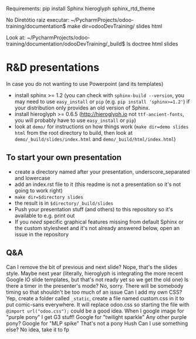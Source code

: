 Requirements:
pip install Sphinx hieroglyph sphinx_rtd_theme


No Diretótio raiz executar:
~/PycharmProjects/odoo-training/documentation$ make dir=odooDevTraining/ slides html


Look at:
~/PycharmProjects/odoo-training/documentation/odooDevTraining/_build$ ls
doctree html  slides


R&D presentations
=================================

In case you do not wanting to use Powerpoint (and its templates)

* install sphinx >= 1.2 (you can check with ``sphinx-build --version``, you
  may need to use ``easy_install`` or ``pip``
  (e.g. ``pip install 'sphinx>=1.2'``) if your distribution only provides an
  old version of Sphinx.
* install hieroglyph >= 0.6.5 (http://hieroglyph.io not ``ttf-ancient-fonts``,
  you will probably have to use ``easy_install`` or ``pip``)
* look at `demo/` for instructions on how things work (``make dir=demo slides 
  html`` from the root directory to build, then look at
  ``demo/_build/slides/index.html`` and ``demo/_build/html/index.html``)

To start your own presentation
------------------------------

* create a directory named after your presentation, underscore_separated and
  lowercase
* add an index.rst file to it (this readme is not a presentation so it's not
  going to work right)
* ``make dir=$directory slides``
* the result is in ``$directory/_build/slides``
* Push your presentation stuff (and others) to this repository so it's 
  available to e.g. print out
* If you *need* specific graphical features missing from default Sphinx or
  the custom stylesheet and it's not already answered below, open an issue
  in the repository

Q&A
---

Can I remove the bit of previous and next slide?
    Nope, that's the slides style. Maybe next year (literally, hieroglyph
    is integrating the more recent Google IO slide templates, but that's
    not ready yet so we get the old one)
Is there a timer in the presenter's mode?
    No, sorry. There will be somebody timing so that shouldn't be too
    much of an issue
Can I add my own CSS?
    Yep, create a folder called ``_static``, create a file named custom.css in
    it to put comic-sans everywhere. It will replace odoo.css so starting the
    file with ``@import url("odoo.css");`` could be a good idea.
When I google image for "purple pony" I get G3 stuff!
    Google for "twilight sparkle"
Any other purple pony?
    Google for "MLP spike"
That's not a pony
    Hush
Can I use something else?
    No idea, take it to fp

